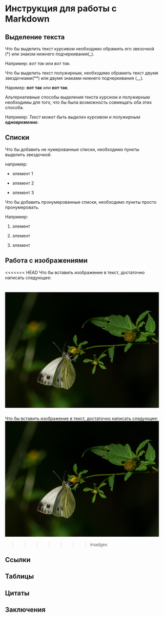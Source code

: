 # Инструкция для работы с Markdown

## Выделение текста

Что бы выделить текст курсивом необходимо обрамить его звезочкой (*) или знаком нижнего подчеркивания(_). 

Например: *вот так* или _вот так_.

Что бы выделить текст полужирным, необходимо обрамить текст двумя звездочками(**) или двумя знаками нижнего подчеркивания (__). 

 Наример: **вот так** или __вот так__.

 Альтернативные способы выделения текста курсиом и полужирным необходимы для того, что бы была возможность совмещать оба этих способа.

 Например: _Текст может быть выделен курсивом и полужирным **одновременно**_.


## Списки

Что бы добавить не нумерованные списки, необходимо пункты выделить звездочкой.

например:
* элемент 1

* элемент 2

* элемент 3

Что бы добавить пронумерованные списки, необходимо пункты просто пронумеровать.

Например:

1. элемент

2. элемент

3. элемент

## Работа с изображениями

<<<<<<< HEAD
Что бы вставить изображение в текст, достаточно написать следующее:

 ![Бабочка капустница](kapusta.jpg)
=======
Что бы вставить изображение в текст, достаточно написать следующее: ![Бабочка капустница](kapusta.jpg)
>>>>>>> imadges


## Ссылки

## Таблицы

## Цитаты

## Заключения



